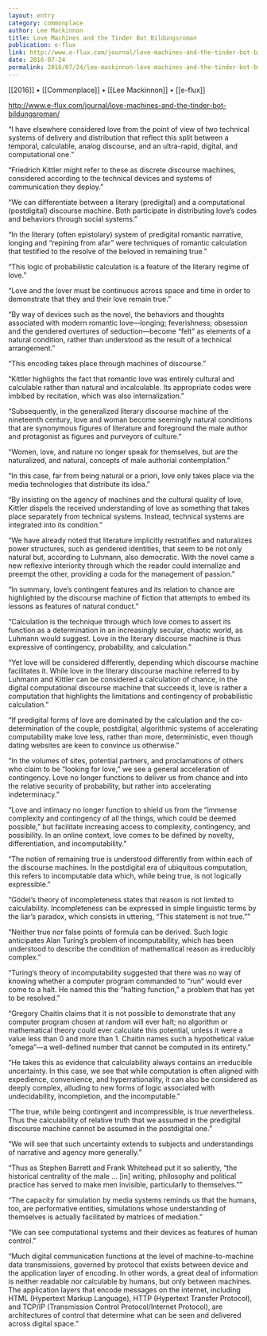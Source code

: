 ```yaml
---
layout: entry
category: commonplace
author: Lee Mackinnon
title: Love Machines and the Tinder Bot Bildungsroman
publication: e-flux
link: http://www.e-flux.com/journal/love-machines-and-the-tinder-bot-bildungsroman/
date: 2016-07-24
permalink: 2016/07/24/lee-mackinnon-love-machines-and-the-tinder-bot-bildungsroman
---
```


[[2016]] • [[Commonplace]] • [[Lee Mackinnon]] • [[e-flux]]

http://www.e-flux.com/journal/love-machines-and-the-tinder-bot-bildungsroman/

“I have elsewhere considered love from the point of view of two technical systems of delivery and distribution that reflect this split between a temporal, calculable, analog discourse, and an ultra-rapid, digital, and computational one.”

“Friedrich Kittler might refer to these as discrete discourse machines, considered according to the technical devices and systems of communication they deploy.”

“We can differentiate between a literary (predigital) and a computational (postdigital) discourse machine. Both participate in distributing love’s codes and behaviors through social systems.”

“In the literary (often epistolary) system of predigital romantic narrative, longing and “repining from afar” were techniques of romantic calculation that testified to the resolve of the beloved in remaining true.”

“This logic of probabilistic calculation is a feature of the literary regime of love.”

“Love and the lover must be continuous across space and time in order to demonstrate that they and their love remain true.”

“By way of devices such as the novel, the behaviors and thoughts associated with modern romantic love—longing; feverishness; obsession and the gendered overtures of seduction—become “felt” as elements of a natural condition, rather than understood as the result of a technical arrangement.”

“This encoding takes place through machines of discourse.”

“Kittler highlights the fact that romantic love was entirely cultural and calculable rather than natural and incalculable. Its appropriate codes were imbibed by recitation, which was also internalization.”

“Subsequently, in the generalized literary discourse machine of the nineteenth century, love and woman become seemingly natural conditions that are synonymous figures of literature and foreground the male author and protagonist as figures and purveyors of culture.”

“Women, love, and nature no longer speak for themselves, but are the naturalized, and natural, concepts of male authorial contemplation.”

“In this case, far from being natural or a priori, love only takes place via the media technologies that distribute its idea.”

“By insisting on the agency of machines and the cultural quality of love, Kittler dispels the received understanding of love as something that takes place separately from technical systems. Instead, technical systems are integrated into its condition.”

“We have already noted that literature implicitly restratifies and naturalizes power structures, such as gendered identities, that seem to be not only natural but, according to Luhmann, also democratic. With the novel came a new reflexive interiority through which the reader could internalize and preempt the other, providing a coda for the management of passion.”

“In summary, love’s contingent features and its relation to chance are highlighted by the discourse machine of fiction that attempts to embed its lessons as features of natural conduct.”

“Calculation is the technique through which love comes to assert its function as a determination in an increasingly secular, chaotic world, as Luhmann would suggest. Love in the literary discourse machine is thus expressive of contingency, probability, and calculation.”

“Yet love will be considered differently, depending which discourse machine facilitates it. While love in the literary discourse machine referred to by Luhmann and Kittler can be considered a calculation of chance, in the digital computational discourse machine that succeeds it, love is rather a computation that highlights the limitations and contingency of probabilistic calculation.”

“If predigital forms of love are dominated by the calculation and the co-determination of the couple, postdigital, algorithmic systems of accelerating computability make love less, rather than more, deterministic, even though dating websites are keen to convince us otherwise.”

“In the volumes of sites, potential partners, and proclamations of others who claim to be “looking for love,” we see a general acceleration of contingency. Love no longer functions to deliver us from chance and into the relative security of probability, but rather into accelerating indeterminacy.”

“Love and intimacy no longer function to shield us from the “immense complexity and contingency of all the things, which could be deemed possible,” but facilitate increasing access to complexity, contingency, and possibility. In an online context, love comes to be defined by novelty, differentiation, and incomputability.”

“The notion of remaining true is understood differently from within each of the discourse machines. In the postdigital era of ubiquitous computation, this refers to incomputable data which, while being true, is not logically expressible.”

“Gödel’s theory of incompleteness states that reason is not limited to calculability. Incompleteness can be expressed in simple linguistic terms by the liar’s paradox, which consists in uttering, “This statement is not true.””

“Neither true nor false points of formula can be derived. Such logic anticipates Alan Turing’s problem of incomputability, which has been understood to describe the condition of mathematical reason as irreducibly complex.”

“Turing’s theory of incomputability suggested that there was no way of knowing whether a computer program commanded to “run” would ever come to a halt. He named this the “halting function,” a problem that has yet to be resolved.”

“Gregory Chaitin claims that it is not possible to demonstrate that any computer program chosen at random will ever halt; no algorithm or mathematical theory could ever calculate this potential, unless it were a value less than 0 and more than 1. Chaitin names such a hypothetical value “omega”—a well-defined number that cannot be computed in its entirety.”

“He takes this as evidence that calculability always contains an irreducible uncertainty. In this case, we see that while computation is often aligned with expedience, convenience, and hyperrationality, it can also be considered as deeply complex, alluding to new forms of logic associated with undecidability, incompletion, and the incomputable.”

“The true, while being contingent and incompressible, is true nevertheless. Thus the calculability of relative truth that we assumed in the predigital discourse machine cannot be assumed in the postdigital one.”

“We will see that such uncertainty extends to subjects and understandings of narrative and agency more generally.”

“Thus as Stephen Barrett and Frank Whitehead put it so saliently, “the historical centrality of the male … [in] writing, philosophy and political practice has served to make men invisible, particularly to themselves.””

“The capacity for simulation by media systems reminds us that the humans, too, are performative entities, simulations whose understanding of themselves is actually facilitated by matrices of mediation.”

“We can see computational systems and their devices as features of human control.”

“Much digital communication functions at the level of machine-to-machine data transmissions, governed by protocol that exists between device and the application layer of encoding. In other words, a great deal of information is neither readable nor calculable by humans, but only between machines. The application layers that encode messages on the internet, including HTML (Hypertext Markup Language), HTTP (Hypertext Transfer Protocol), and TCP/IP (Transmission Control Protocol/Internet Protocol), are architectures of control that determine what can be seen and delivered across digital space.”
